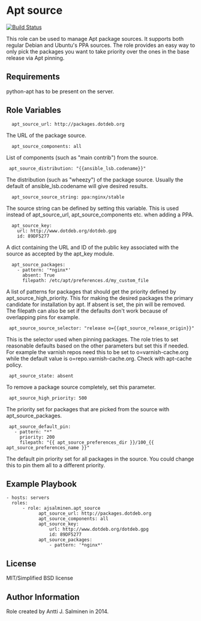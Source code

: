 Apt source
=========

[![Build Status](https://travis-ci.org/ajsalminen/ansible-role-apt_source.svg?branch=master)](https://travis-ci.org/ajsalminen/ansible-role-apt_source)


This role can be used to manage Apt package sources. It supports both regular
Debian and Ubuntu's PPA sources. The role provides an easy way to only pick the
packages you want to take priority over the ones in the base release via Apt
pinning.

Requirements
------------

python-apt has to be present on the server.

Role Variables
--------------

      apt_source_url: http://packages.dotdeb.org

The URL of the package source.

      apt_source_components: all

List of components (such as "main contrib") from the source.

     apt_source_distribution: "{{ansible_lsb.codename}}"

The distribution (such as "wheezy") of the package source. Usually the default of
ansible_lsb.codename will give desired results.

      apt_source_source_string: ppa:nginx/stable

The source string can be defined by setting this variable. This is used instead
of apt_source_url, apt_source_components etc. when adding a PPA.

      apt_source_key:
        url: http://www.dotdeb.org/dotdeb.gpg
        id: 89DF5277

A dict containing the URL and ID of the public key associated with the source
as accepted by the apt_key module.

      apt_source_packages:
        - pattern: '*nginx*'
          absent: True
          filepath: /etc/apt/preferences.d/my_custom_file

A list of patterns for packages that should get the priority defined by
apt_source_high_priority. This for making the desired packages the primary
candidate for installation by apt. If absent is set, the pin will be removed.
The filepath can also be set if the defaults don't work because of overlapping
pins for example.

     apt_source_source_selector: "release o={{apt_source_release_origin}}"

This is the selector used when pinning packages. The role tries to set
reasonable defaults based on the other parameters but set this if needed. For
example the varnish repos need this to be set to o=varnish-cache.org while the
default value is o=repo.varnish-cache.org. Check with apt-cache policy.

     apt_source_state: absent

To remove a package source completely, set this parameter.

     apt_source_high_priority: 500

The priority set for packages that are picked from the source with
apt_source_packages.

     apt_source_default_pin:
       - pattern: "*"
         priority: 200
         filepath: "{{ apt_source_preferences_dir }}/100_{{ apt_source_preferences_name }}"

The default pin priority set for all packages in the source. You could change
this to pin them all to a different priority.

Example Playbook
----------------

    - hosts: servers
      roles:
          - role: ajsalminen.apt_source
                apt_source_url: http://packages.dotdeb.org
                apt_source_components: all
                apt_source_key:
                    url: http://www.dotdeb.org/dotdeb.gpg
                    id: 89DF5277
                apt_source_packages:
                    - pattern: '*nginx*'

License
-------

MIT/Simplified BSD license

Author Information
------------------

Role created by Antti J. Salminen in 2014.